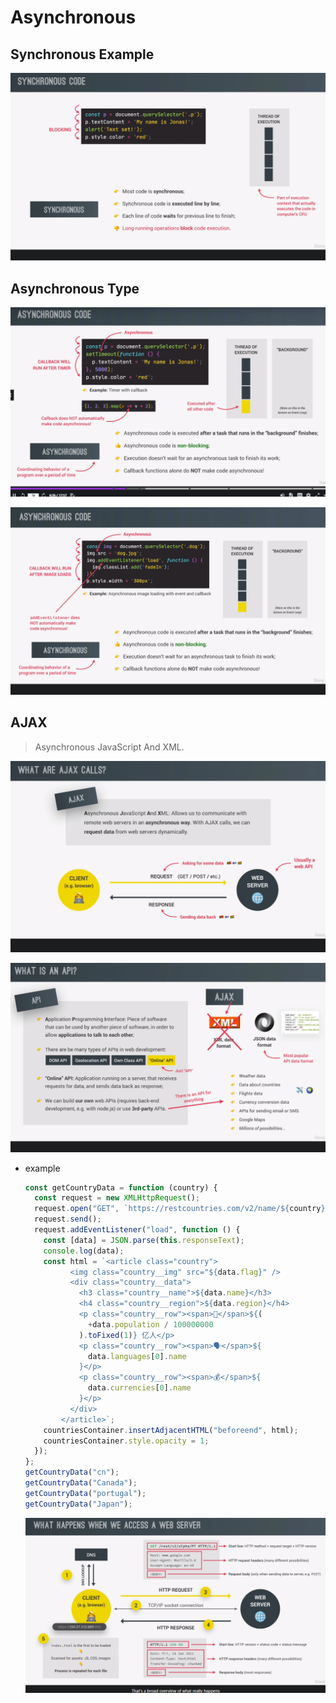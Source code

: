 # Asynchronous

## Synchronous Example

![](img/async1.png)

## Asynchronous Type

![](img/async2.png)

![](img/async3.png)

## AJAX

> Asynchronous JavaScript And XML.

![](img/async4.png)

![](img/async5.png)

- example

  ```javascript
  const getCountryData = function (country) {
    const request = new XMLHttpRequest();
    request.open("GET", `https://restcountries.com/v2/name/${country}`);
    request.send();
    request.addEventListener("load", function () {
      const [data] = JSON.parse(this.responseText);
      console.log(data);
      const html = `<article class="country">
            <img class="country__img" src="${data.flag}" />
            <div class="country__data">
              <h3 class="country__name">${data.name}</h3>
              <h4 class="country__region">${data.region}</h4>
              <p class="country__row"><span>👫</span>${(
                +data.population / 100000000
              ).toFixed(1)} 亿人</p>
              <p class="country__row"><span>🗣️</span>${
                data.languages[0].name
              }</p>
              <p class="country__row"><span>💰</span>${
                data.currencies[0].name
              }</p>
            </div>
          </article>`;
      countriesContainer.insertAdjacentHTML("beforeend", html);
      countriesContainer.style.opacity = 1;
    });
  };
  getCountryData("cn");
  getCountryData("Canada");
  getCountryData("portugal");
  getCountryData("Japan");
  ```

  ![](img/async6.png)
